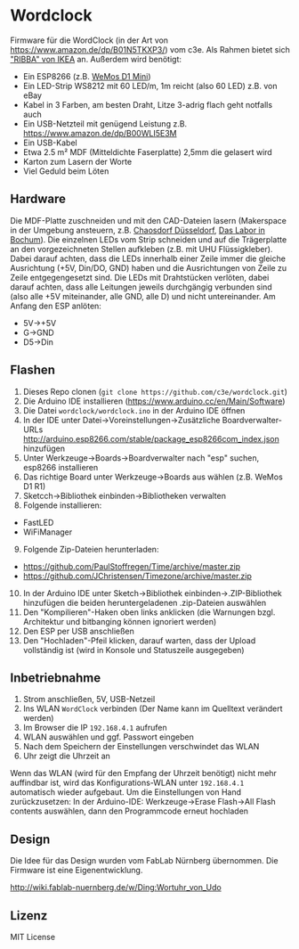 # Wordclock

Firmware für die WordClock (in der Art von https://www.amazon.de/dp/B01N5TKXP3/) vom c3e. Als Rahmen bietet sich ["RIBBA" von IKEA](https://www.ikea.com/de/de/catalog/products/40378401/) an.
Außerdem wird benötigt:
* Ein ESP8266 (z.B. [WeMos D1 Mini](https://www.amazon.de/dp/B076F53B6S/))
* Ein LED-Strip WS8212 mit 60 LED/m, 1m reicht (also 60 LED) z.B. von eBay
* Kabel in 3 Farben, am besten Draht, Litze 3-adrig flach geht notfalls auch
* Ein USB-Netzteil mit genügend Leistung z.B. https://www.amazon.de/dp/B00WLI5E3M
* Ein USB-Kabel
* Etwa 2.5 m² MDF (Mitteldichte Faserplatte) 2,5mm die gelasert wird
* Karton zum Lasern der Worte
* Viel Geduld beim Löten

## Hardware

Die MDF-Platte zuschneiden und mit den CAD-Dateien lasern (Makerspace in der Umgebung ansteuern, z.B. [Chaosdorf Düsseldorf](https://wiki.chaosdorf.de/Lasercutter), [Das Labor in Bochum](https://wiki.das-labor.org/w/LABOR_Wiki)). Die einzelnen LEDs vom Strip schneiden und auf die Trägerplatte an den vorgezeichneten Stellen aufkleben (z.B. mit UHU Flüssigkleber). Dabei darauf achten, dass die LEDs innerhalb einer Zeile immer die gleiche Ausrichtung (+5V, Din/DO, GND) haben und die Ausrichtungen von Zeile zu Zeile entgegengesetzt sind.
Die LEDs mit Drahtstücken verlöten, dabei darauf achten, dass alle Leitungen jeweils durchgängig verbunden sind (also alle +5V miteinander, alle GND, alle D) und nicht untereinander.
Am Anfang den ESP anlöten:
* 5V->+5V
* G->GND
* D5->Din

## Flashen
1. Dieses Repo clonen (`git clone https://github.com/c3e/wordclock.git`)
2. Die Arduino IDE installieren (https://www.arduino.cc/en/Main/Software)
3. Die Datei `wordclock/wordclock.ino` in der Arduino IDE öffnen
4. In der IDE unter Datei->Voreinstellungen->Zusätzliche Boardverwalter-URLs http://arduino.esp8266.com/stable/package_esp8266com_index.json hinzufügen
5. Unter Werkzeuge->Boards->Boardverwalter nach "esp" suchen, esp8266 installieren
6. Das richtige Board unter Werkzeuge->Boards aus wählen (z.B. WeMos D1 R1)
7. Sketcch->Bibliothek einbinden->Bibliotheken verwalten
8. Folgende installieren:
  * FastLED
  * WiFiManager
9. Folgende Zip-Dateien herunterladen:
  * https://github.com/PaulStoffregen/Time/archive/master.zip
  * https://github.com/JChristensen/Timezone/archive/master.zip
10. In der Arduino IDE unter Sketch->Bibliothek einbinden->.ZIP-Bibliothek hinzufügen die beiden heruntergeladenen .zip-Dateien auswählen
11. Den "Kompilieren"-Haken oben links anklicken (die Warnungen bzgl. Architektur und bitbanging können ignoriert werden)
12. Den ESP per USB anschließen
13. Den "Hochladen"-Pfeil klicken, darauf warten, dass der Upload vollständig ist (wird in Konsole und Statuszeile ausgegeben)

## Inbetriebnahme

1. Strom anschließen, 5V, USB-Netzeil
2. Ins WLAN `WordClock` verbinden (Der Name kann im Quelltext verändert werden)
3. Im Browser die IP `192.168.4.1` aufrufen
4. WLAN auswählen und ggf. Passwort eingeben
5. Nach dem Speichern der Einstellungen verschwindet das WLAN
6. Uhr zeigt die Uhrzeit an

Wenn das WLAN (wird für den Empfang der Uhrzeit benötigt) nicht mehr auffindbar ist, wird das Konfigurations-WLAN unter `192.168.4.1` automatisch wieder aufgebaut. Um die Einstellungen von Hand zurückzusetzen:
In der Arduino-IDE: Werkzeuge->Erase Flash->All Flash contents auswählen, dann den Programmcode erneut hochladen

## Design

Die Idee für das Design wurden vom FabLab Nürnberg übernommen. Die Firmware ist eine Eigenentwicklung.

http://wiki.fablab-nuernberg.de/w/Ding:Wortuhr_von_Udo

## Lizenz

MIT License
